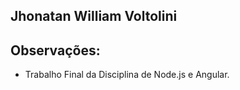 ## Jhonatan William Voltolini

## Observações:
- Trabalho Final da Disciplina de Node.js e Angular.
